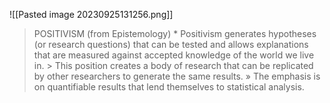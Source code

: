 ![[Pasted image 20230925131256.png]]
> POSITIVISM (from Epistemology) * Positivism generates hypotheses (or research questions) that can be tested and allows explanations that are measured against accepted knowledge of the world we live in. > This position creates a body of research that can be replicated by other researchers to generate the same results. » The emphasis is on quantifiable results that lend themselves to statistical analysis.